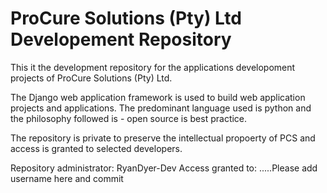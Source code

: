 # ProCure Solutions (Pty) Ltd Developement Repository

This it the development repository for the applications developoment projects of ProCure Solutions (Pty) Ltd.

The Django web application framework is used to build web application projects and applications. The predominant language used is python and the philosophy followed is - open source is best practice.

The repository is private to preserve the intellectual propoerty of PCS and access is granted to selected developers.

Repository administrator: RyanDyer-Dev
Access granted to: .....Please add username here and commit

